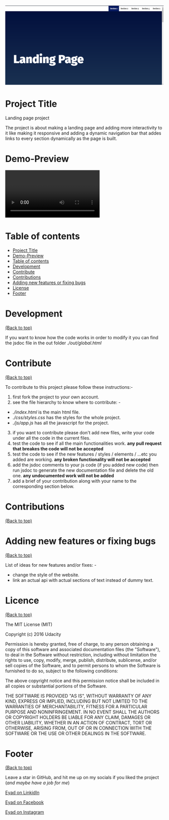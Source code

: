 <!-- Add banner here -->

![project start](./cover%20photo.png)

# Project Title

Landing page project

<!-- Add buttons here -->

<!-- Describe your project in brief -->

The project is about making a landing page and adding more interactivity to it like making it responsive and adding a dynamic navigation bar that addes links to every section dynamically as the page is built.

<!-- The project title should be self explanotory and try not to make it a mouthful. (Although exceptions exist- **awesome-readme-writing-guide-for-open-source-projects** - would have been a cool name)
Add a cover/banner image for your README. **Why?** Because it easily **grabs people's attention** and it **looks cool**(*duh!obviously!*).
The best dimensions for the banner is **1280x650px**. You could also use this for social preview of your repo.
I personally use [**Canva**](https://www.canva.com/) for creating the banner images. All the basic stuff is **free**(*you won't need the pro version in most cases*).
There are endless badges that you could use in your projects. And they do depend on the project. Some of the ones that I commonly use in every projects are given below.
I use [**Shields IO**](https://shields.io/) for making badges. It is a simple and easy to use tool that you can use for almost all your badge cravings. -->

<!-- Some badges that you could use -->

<!-- ![GitHub release (latest by date including pre-releases)](https://img.shields.io/github/v/release/navendu-pottekkat/awesome-readme?include_prereleases)
: This badge shows the version of the current release.
![GitHub last commit](https://img.shields.io/github/last-commit/navendu-pottekkat/awesome-readme)
: I think it is self-explanatory. This gives people an idea about how the project is being maintained.
![GitHub issues](https://img.shields.io/github/issues-raw/navendu-pottekkat/awesome-readme)
: This is a dynamic badge from [**Shields IO**](https://shields.io/) that tracks issues in your project and gets updated automatically. It gives the user an idea about the issues and they can just click the badge to view the issues.
![GitHub pull requests](https://img.shields.io/github/issues-pr/navendu-pottekkat/awesome-readme)
: This is also a dynamic badge that tracks pull requests. This notifies the maintainers of the project when a new pull request comes.
![GitHub All Releases](https://img.shields.io/github/downloads/navendu-pottekkat/awesome-readme/total): If you are not like me and your project gets a lot of downloads(*I envy you*) then you should have a badge that shows the number of downloads! This lets others know how **Awesome** your project is and is worth contributing to.
![GitHub](https://img.shields.io/github/license/navendu-pottekkat/awesome-readme)
: This shows what kind of open-source license your project uses. This is good idea as it lets people know how they can use your project for themselves.
![Tweet](https://img.shields.io/twitter/url?style=flat-square&logo=twitter&url=https%3A%2F%2Fnavendu.me%2Fnsfw-filter%2Findex.html): This is not essential but it is a cool way to let others know about your project! Clicking this button automatically opens twitter and writes a tweet about your project and link to it. All the user has to do is to click tweet. Isn't that neat? -->

# Demo-Preview

![project demo](./demo.mp4)

<!-- After you have written about your project, it is a good idea to have a demo/preview(**video/gif/screenshots** are good options) of your project so that people can know what to expect in your project. You could also add the demo in the previous section with the product description.
Here is a random GIF as a placeholder.
![Random GIF](https://media.giphy.com/media/ZVik7pBtu9dNS/giphy.gif) -->

# Table of contents

<!-- After you have introduced your project, it is a good idea to add a **Table of contents** or **TOC** as **cool** people say it. This would make it easier for people to navigate through your README and find exactly what they are looking for.
Here is a sample TOC(*wow! such cool!*) that is actually the TOC for this README. -->

- [Project Title](#project-title)
- [Demo-Preview](#demo-preview)
- [Table of contents](#table-of-contents)
- [Development](#development)
- [Contribute](#contribute)
- [Contributions](#contributions)
- [Adding new features or fixing bugs](#adding-new-features-or-fixing-bugs)
- [License](#license)
- [Footer](#footer)

# Development

[(Back to top)](#table-of-contents)

<!-- This is the place where you give instructions to developers on how to modify the code.
You could give **instructions in depth** of **how the code works** and how everything is put together.
You could also give specific instructions to how they can setup their development environment.
Ideally, you should keep the README simple. If you need to add more complex explanations, use a wiki. Check out [this wiki](https://github.com/navendu-pottekkat/nsfw-filter/wiki) for inspiration. -->

If you want to know how the code works in order to modify it you can find the jsdoc file in the out folder _./out/global.html_

# Contribute

[(Back to top)](#table-of-contents)

<!-- This is where you can let people know how they can **contribute** to your project. Some of the ways are given below.
Also this shows how you can add subsections within a section. -->

To contribute to this project please follow these instructions:-

1. first fork the project to your own account.
2. see the file hierarchy to know where to contribute: -

- _./index.html_ is the main html file.
- _./css/styles.css_ has the styles for the whole project.
- _./js/app.js_ has all the javascript for the project.

3. if you want to contribute please don't add new files, write your code under all the code in the current files.
4. test the code to see if all the main functionalities work. **any pull request that breakes the code will not be accepted**
5. test the code to see if the new features / styles / elements / ...etc you added are working. **any broken functionality will not be accepted**
6. add the jsdoc comments to your js code (if you added new code) then run jsdoc to generate the new documentation file and delete the old one. **any undocumented work will not be added**
7. add a brief of your contribution along with your name to the corresponding section below.

# Contributions

[(Back to top)](#table-of-contents)

# Adding new features or fixing bugs

[(Back to top)](#table-of-contents)

List of ideas for new features and/or fixes: -

- change the style of the website.
- link an actual api with actual sections of text instead of dummy text.
<!-- This is to give people an idea how they can raise issues or feature requests in your projects.
You could also give guidelines for submitting and issue or a pull request to your project.
Personally and by standard, you should use a [issue template](https://github.com/navendu-pottekkat/nsfw-filter/blob/master/ISSUE_TEMPLATE.md) and a [pull request template](https://github.com/navendu-pottekkat/nsfw-filter/blob/master/PULL_REQ_TEMPLATE.md)(click for examples) so that when a user opens a new issue they could easily format it as per your project guidelines.
You could also add contact details for people to get in touch with you regarding your project. -->

# Licence

[(Back to top)](#table-of-contents)

The MIT License (MIT)

Copyright (c) 2016 Udacity

Permission is hereby granted, free of charge, to any person obtaining a copy
of this software and associated documentation files (the "Software"), to deal
in the Software without restriction, including without limitation the rights
to use, copy, modify, merge, publish, distribute, sublicense, and/or sell
copies of the Software, and to permit persons to whom the Software is
furnished to do so, subject to the following conditions:

The above copyright notice and this permission notice shall be included in all
copies or substantial portions of the Software.

THE SOFTWARE IS PROVIDED "AS IS", WITHOUT WARRANTY OF ANY KIND, EXPRESS OR
IMPLIED, INCLUDING BUT NOT LIMITED TO THE WARRANTIES OF MERCHANTABILITY,
FITNESS FOR A PARTICULAR PURPOSE AND NONINFRINGEMENT. IN NO EVENT SHALL THE
AUTHORS OR COPYRIGHT HOLDERS BE LIABLE FOR ANY CLAIM, DAMAGES OR OTHER
LIABILITY, WHETHER IN AN ACTION OF CONTRACT, TORT OR OTHERWISE, ARISING FROM,
OUT OF OR IN CONNECTION WITH THE SOFTWARE OR THE USE OR OTHER DEALINGS IN THE
SOFTWARE.

# Footer

[(Back to top)](#table-of-contents)

<!-- Let's also add a footer because I love footers and also you **can** use this to convey important info.
Let's make it an image because by now you have realised that multimedia in images == cool(*please notice the subtle programming joke). -->

Leave a star in GitHub, and hit me up on my socials if you liked the project (_and maybe have a job for me_)  

[Eyad on LinkidIn](https://www.linkedin.com/in/eyad-alsherif-741177216/)  

[Eyad on Facebook](https://www.facebook.com/Eyad1Alsherif)  

[Eyad on Instagram](https://www.instagram.com/eyadooo_76/)  


<!-- Add the footer here -->

<!-- ![Footer](https://github.com/navendu-pottekkat/awesome-readme/blob/master/fooooooter.png) -->
